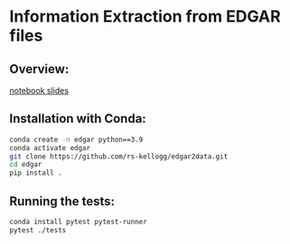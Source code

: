# Information Extraction from EDGAR files

## Overview: 

[notebook slides](https://nbviewer.jupyter.org/format/slides/github/rs-kellogg/edgar2data/blob/main/notebooks/edgar_overview.ipynb)

## Installation with Conda:

```bash
conda create -n edgar python==3.9
conda activate edgar
git clone https://github.com/rs-kellogg/edgar2data.git
cd edgar
pip install .
```

## Running the tests:

```bash
conda install pytest pytest-runner
pytest ./tests
```
